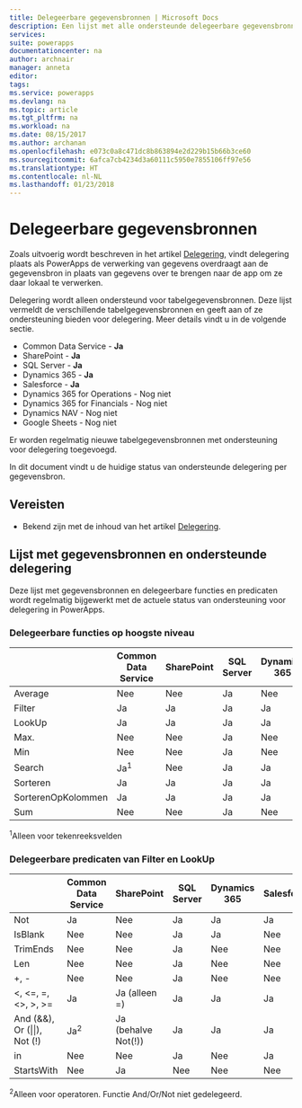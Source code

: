 ```yaml
---
title: Delegeerbare gegevensbronnen | Microsoft Docs
description: Een lijst met alle ondersteunde delegeerbare gegevensbronnen
services: 
suite: powerapps
documentationcenter: na
author: archnair
manager: anneta
editor: 
tags: 
ms.service: powerapps
ms.devlang: na
ms.topic: article
ms.tgt_pltfrm: na
ms.workload: na
ms.date: 08/15/2017
ms.author: archanan
ms.openlocfilehash: e073c0a8c471dc8b863894e2d229b15b66b3ce60
ms.sourcegitcommit: 6afca7cb4234d3a60111c5950e7855106ff97e56
ms.translationtype: HT
ms.contentlocale: nl-NL
ms.lasthandoff: 01/23/2018
---
```

# <a name="delegable-data-sources"></a>Delegeerbare gegevensbronnen
Zoals uitvoerig wordt beschreven in het artikel [Delegering](delegation-overview.md), vindt delegering plaats als PowerApps de verwerking van gegevens overdraagt aan de gegevensbron in plaats van gegevens over te brengen naar de app om ze daar lokaal te verwerken.

Delegering wordt alleen ondersteund voor tabelgegevensbronnen. Deze lijst vermeldt de verschillende tabelgegevensbronnen en geeft aan of ze ondersteuning bieden voor delegering. Meer details vindt u in de volgende sectie.

* Common Data Service - **Ja**
* SharePoint - **Ja**
* SQL Server - **Ja**
* Dynamics 365 - **Ja**
* Salesforce - **Ja**
* Dynamics 365 for Operations - Nog niet
* Dynamics 365 for Financials - Nog niet
* Dynamics NAV - Nog niet
* Google Sheets - Nog niet

Er worden regelmatig nieuwe tabelgegevensbronnen met ondersteuning voor delegering toegevoegd.

In dit document vindt u de huidige status van ondersteunde delegering per gegevensbron.

## <a name="prerequisites"></a>Vereisten

* Bekend zijn met de inhoud van het artikel [Delegering](delegation-overview.md).

## <a name="list-of-data-sources-and-supported-delegation"></a>Lijst met gegevensbronnen en ondersteunde delegering
Deze lijst met gegevensbronnen en delegeerbare functies en predicaten wordt regelmatig bijgewerkt met de actuele status van ondersteuning voor delegering in PowerApps.

### <a name="top-level-delegable-functions"></a>Delegeerbare functies op hoogste niveau
| &nbsp; | Common Data Service | SharePoint | SQL Server | Dynamics 365 | Salesforce |
| --- | --- | --- | --- | --- | --- |
| Average |Nee |Nee |Ja |Nee |Nee |
| Filter |Ja |Ja |Ja |Ja |Ja |
| LookUp |Ja |Ja |Ja |Ja |Ja |
| Max. |Nee |Nee |Ja |Nee |Nee |
| Min |Nee |Nee |Ja |Nee |Nee |
| Search |Ja<sup>1</sup> |Nee |Ja |Ja |Ja |
| Sorteren |Ja |Ja |Ja |Ja |Ja |
| SorterenOpKolommen |Ja |Ja |Ja |Ja |Ja |
| Sum |Nee |Nee |Ja |Nee |Nee |

<sup>1</sup>Alleen voor tekenreeksvelden

### <a name="filter-and-lookup-delegable-predicates"></a>Delegeerbare predicaten van Filter en LookUp
| &nbsp; | Common Data Service | SharePoint | SQL Server | Dynamics 365 | Salesforce |
| --- | --- | --- | --- | --- | --- |
| Not |Ja |Nee |Ja |Ja |Ja |
| IsBlank |Nee |Nee |Ja |Ja |Nee |
| TrimEnds |Nee |Nee |Ja |Nee |Nee |
| Len |Nee |Nee |Ja |Nee |Nee |
| +, - |Nee |Nee |Ja |Nee |Nee |
| <, <=, =, <>, >, >= |Ja |Ja (alleen =) |Ja |Ja |Ja |
| And (&&), Or (&#124;&#124;), Not (!) |Ja<sup>2</sup> |Ja (behalve Not(!)) |Ja |Ja |Ja |
| in |Nee |Nee |Ja |Nee |Ja |
| StartsWith |Nee |Ja |Nee |Nee |Nee |

<sup>2</sup>Alleen voor operatoren. Functie And/Or/Not niet gedelegeerd.
